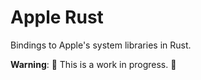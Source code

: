 # Apple Rust

Bindings to Apple's system libraries in Rust.

**Warning**: 🚧 This is a work in progress. 🚧